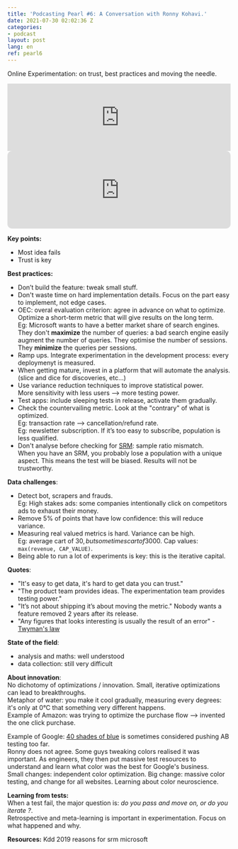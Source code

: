 ```yaml
---
title: 'Podcasting Pearl #6: A Conversation with Ronny Kohavi.'
date: 2021-07-30 02:02:36 Z
categories:
- podcast
layout: post
lang: en
ref: pearl6
---
```


Online Experimentation: on trust, best practices and moving the needle.
<iframe src="https://open.spotify.com/embed/episode/4d3Prnlc0VIf6dQSdWdGmb" width="100%" style="max-width:660px" height="152" frameBorder="0" allowtransparency="true" allow="encrypted-media"></iframe>

<iframe src="https://embed.podcasts.apple.com/us/podcast/conversation-ronny-kohavi-ex-airbnb-microsoft-amazon/id1574474152?i=1000527341014&amp;itsct=podcast_box_player&amp;itscg=30200&amp;ls=1&amp;theme=light" height="175px" frameborder="0" sandbox="allow-forms allow-popups allow-same-origin allow-scripts allow-top-navigation-by-user-activation" allow="autoplay *; encrypted-media *;" style="width: 100%; max-width: 660px; overflow: hidden; border-radius: 10px; background: transparent;"></iframe>

**Key points:** 
- Most idea fails
- Trust is key

**Best practices:**
- Don’t build the feature: tweak small stuff.
- Don't waste time on hard implementation details. Focus on the part easy to implement, not edge cases. 
- OEC: overal evaluation criterion: agree in advance on what to optimize. Optimize a short-term metric that will give results on the long term.  
Eg: Microsoft wants to have a better market share of search engines. They don't **maximize** the number of queries: a bad search engine easily augment the  number of queries. They optimise the number of sessions. They **minimize** the queries per sessions.
- Ramp ups. Integrate experimentation in the development process: every deploymenyt is measured. 
- When getting mature, invest in a platform that will automate the analysis. (slice and dice for discoveries, etc...)
- Use variance reduction techniques to improve statistical power.  
More sensitivity with less users --> more testing power.
- Test apps: include sleeping tests in release, activate them gradually.
- Check the countervailing metric. Look at the "contrary" of what is optimized.  
Eg: transaction rate --> cancellation/refund rate.  
Eg: newsletter subscription. If it’s too easy to subscribe, population is less qualified.
- Don't analyse before checking for [SRM](https://exp-platform.com/Documents/2019_KDDFabijanGupchupFuptaOmhoverVermeerDmitriev.pdf): sample ratio mismatch.  
When you have an SRM, you probably lose a population with a unique aspect. This means the test will be biased. Results will not be trustworthy. 

**Data challenges**: 
- Detect bot, scrapers and frauds.   
Eg: High stakes ads: some companies intentionally click on competitors ads to exhaust their money.
- Remove 5% of points that have low confidence: this will reduce variance.
- Measuring real valued metrics is hard. Variance can be high.  
Eg: average cart of 30$, but sometimes cart of 3000$. Cap values: `max(revenue, CAP_VALUE)`.
- Being able to run a lot of experiments is key: this is the iterative capital.  


**Quotes**:
- "It's easy to get data, it's hard to get data you can trust."
- "The product team provides ideas. The experimentation team provides testing power."
- "It’s not about shipping it’s about moving the metric."
Nobody wants a feature removed 2 years after its release.
- "Any figures that looks interesting is usually the result of an error" - [Twyman's law](https://en.wikipedia.org/wiki/Twyman%27s_law) 

**State of the field**:
- analysis and maths: well understood
- data collection: still very difficult  

**About innovation**:  
No dichotomy of optimizations / innovation.
Small, iterative optimizations can lead to breakthroughs.  
Metaphor of water: you make it cool gradually, measuring every degrees: it's only at 0°C that something very different happens.  
Example of Amazon: was trying to optimize the purchase flow --> invented the one click purchase.

Example of Google:
[40 shades of blue](https://www.theguardian.com/technology/2014/feb/05/why-google-engineers-designers) is sometimes considered pushing AB testing too far.    
Ronny does not agree. Some guys tweaking colors realised it was important.
As engineers, they then put massive test resources to understand and learn what color was the best for Google's business.  
Small changes: independent color optimization. Big change: massive color testing, and change for all websites. Learning about color neuroscience. 

**Learning from tests:**  
When a test fail, the major question is: *do you pass and move on, or do you iterate ?*.  
Retrospective and meta-learning is important in experimentation.
Focus on what happened and why. 

**Resources:**
Kdd 2019 reasons for srm microsoft
